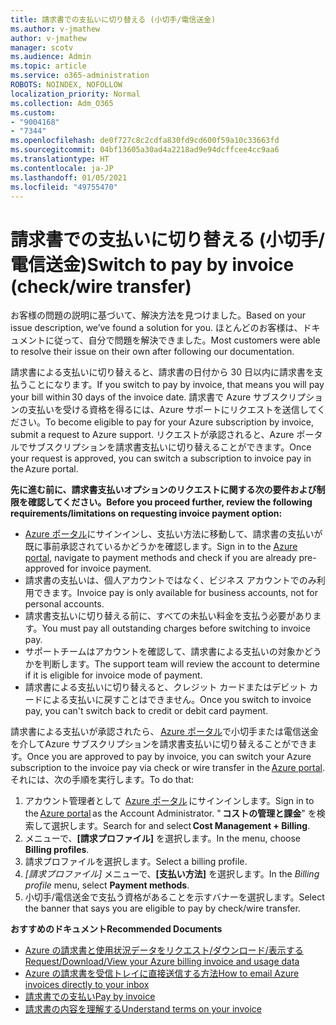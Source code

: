 ```yaml
---
title: 請求書での支払いに切り替える (小切手/電信送金)
ms.author: v-jmathew
author: v-jmathew
manager: scotv
ms.audience: Admin
ms.topic: article
ms.service: o365-administration
ROBOTS: NOINDEX, NOFOLLOW
localization_priority: Normal
ms.collection: Adm_O365
ms.custom:
- "9004168"
- "7344"
ms.openlocfilehash: de0f727c8c2cdfa830fd9cd600f59a10c33663fd
ms.sourcegitcommit: 04bf13605a30ad4a2218ad9e94dcffcee4cc9aa6
ms.translationtype: HT
ms.contentlocale: ja-JP
ms.lasthandoff: 01/05/2021
ms.locfileid: "49755470"
---
```

# <a name="switch-to-pay-by-invoice-checkwire-transfer"></a><span data-ttu-id="08dfd-102">請求書での支払いに切り替える (小切手/電信送金)</span><span class="sxs-lookup"><span data-stu-id="08dfd-102">Switch to pay by invoice (check/wire transfer)</span></span>

<span data-ttu-id="08dfd-103">お客様の問題の説明に基づいて、解決方法を見つけました。</span><span class="sxs-lookup"><span data-stu-id="08dfd-103">Based on your issue description, we’ve found a solution for you.</span></span> <span data-ttu-id="08dfd-104">ほとんどのお客様は、ドキュメントに従って、自分で問題を解決できました。</span><span class="sxs-lookup"><span data-stu-id="08dfd-104">Most customers were able to resolve their issue on their own after following our documentation.</span></span>

<span data-ttu-id="08dfd-105">請求書による支払いに切り替えると、請求書の日付から 30 日以内に請求書を支払うことになります。</span><span class="sxs-lookup"><span data-stu-id="08dfd-105">If you switch to pay by invoice, that means you will pay your bill within 30 days of the invoice date.</span></span> <span data-ttu-id="08dfd-106">請求書で Azure サブスクリプションの支払いを受ける資格を得るには、Azure サポートにリクエストを送信してください。</span><span class="sxs-lookup"><span data-stu-id="08dfd-106">To become eligible to pay for your Azure subscription by invoice, submit a request to Azure support.</span></span> <span data-ttu-id="08dfd-107">リクエストが承認されると、Azure ポータルでサブスクリプションを請求書支払いに切り替えることができます。</span><span class="sxs-lookup"><span data-stu-id="08dfd-107">Once your request is approved, you can switch a subscription to invoice pay in the Azure portal.</span></span>

<span data-ttu-id="08dfd-108">**先に進む前に、請求書支払いオプションのリクエストに関する次の要件および制限を確認してください。**</span><span class="sxs-lookup"><span data-stu-id="08dfd-108">**Before you proceed further, review the following requirements/limitations on requesting invoice payment option:**</span></span>

- <span data-ttu-id="08dfd-109">[Azure ポータル](https://portal.azure.com/)にサインインし、支払い方法に移動して、請求書の支払いが既に事前承認されているかどうかを確認します。</span><span class="sxs-lookup"><span data-stu-id="08dfd-109">Sign in to the [Azure portal](https://portal.azure.com/), navigate to payment methods and check if you are already pre-approved for invoice payment.</span></span>
- <span data-ttu-id="08dfd-110">請求書の支払いは、個人アカウントではなく、ビジネス アカウントでのみ利用できます。</span><span class="sxs-lookup"><span data-stu-id="08dfd-110">Invoice pay is only available for business accounts, not for personal accounts.</span></span>
- <span data-ttu-id="08dfd-111">請求書支払いに切り替える前に、すべての未払い料金を支払う必要があります。</span><span class="sxs-lookup"><span data-stu-id="08dfd-111">You must pay all outstanding charges before switching to invoice pay.</span></span>
- <span data-ttu-id="08dfd-112">サポートチームはアカウントを確認して、請求書による支払いの対象かどうかを判断します。</span><span class="sxs-lookup"><span data-stu-id="08dfd-112">The support team will review the account to determine if it is eligible for invoice mode of payment.</span></span>
- <span data-ttu-id="08dfd-113">請求書による支払いに切り替えると、クレジット カードまたはデビット カードによる支払いに戻すことはできません。</span><span class="sxs-lookup"><span data-stu-id="08dfd-113">Once you switch to invoice pay, you can't switch back to credit or debit card payment.</span></span>

<span data-ttu-id="08dfd-114">請求書による支払いが承認されたら、 [Azure ポータル](https://portal.azure.com/)で小切手または電信送金を介してAzure サブスクリプションを請求書支払いに切り替えることができます。</span><span class="sxs-lookup"><span data-stu-id="08dfd-114">Once you are approved to pay by invoice, you can switch your Azure subscription to the invoice pay via check or wire transfer in the [Azure portal](https://portal.azure.com/).</span></span>
<span data-ttu-id="08dfd-115">それには、次の手順を実行します。</span><span class="sxs-lookup"><span data-stu-id="08dfd-115">To do that:</span></span>

1. <span data-ttu-id="08dfd-116">アカウント管理者として  [Azure ポータル](https://portal.azure.com/) にサインインします。</span><span class="sxs-lookup"><span data-stu-id="08dfd-116">Sign in to the [Azure portal](https://portal.azure.com/) as the Account Administrator.</span></span> <span data-ttu-id="08dfd-117">" **コストの管理と課金**" を検索して選択します。</span><span class="sxs-lookup"><span data-stu-id="08dfd-117">Search for and select **Cost Management + Billing**.</span></span>
2. <span data-ttu-id="08dfd-118">メニューで、**[請求プロファイル]** を選択します。</span><span class="sxs-lookup"><span data-stu-id="08dfd-118">In the menu, choose **Billing profiles**.</span></span>
3. <span data-ttu-id="08dfd-119">請求プロファイルを選択します。</span><span class="sxs-lookup"><span data-stu-id="08dfd-119">Select a billing profile.</span></span>
4. <span data-ttu-id="08dfd-120">*[請求プロファイル]* メニューで、**[支払い方法]** を選択します。</span><span class="sxs-lookup"><span data-stu-id="08dfd-120">In the *Billing profile* menu, select **Payment methods**.</span></span>
5. <span data-ttu-id="08dfd-121">小切手/電信送金で支払う資格があることを示すバナーを選択します。</span><span class="sxs-lookup"><span data-stu-id="08dfd-121">Select the banner that says you are eligible to pay by check/wire transfer.</span></span>

<span data-ttu-id="08dfd-122">**おすすめのドキュメント**</span><span class="sxs-lookup"><span data-stu-id="08dfd-122">**Recommended Documents**</span></span>

- [<span data-ttu-id="08dfd-123">Azure の請求書と使用状況データをリクエスト/ダウンロード/表示する</span><span class="sxs-lookup"><span data-stu-id="08dfd-123">Request/Download/View your Azure billing invoice and usage data</span></span>](https://docs.microsoft.com/azure/billing/billing-download-azure-invoice-daily-usage-date)
- [<span data-ttu-id="08dfd-124">Azure の請求書を受信トレイに直接送信する方法</span><span class="sxs-lookup"><span data-stu-id="08dfd-124">How to email Azure invoices directly to your inbox</span></span>](https://docs.microsoft.com/azure/billing/billing-download-azure-invoice-daily-usage-date)
- [<span data-ttu-id="08dfd-125">請求書での支払い</span><span class="sxs-lookup"><span data-stu-id="08dfd-125">Pay by invoice</span></span>](https://docs.microsoft.com/azure/billing/billing-how-to-pay-by-invoice)
- [<span data-ttu-id="08dfd-126">請求書の内容を理解する</span><span class="sxs-lookup"><span data-stu-id="08dfd-126">Understand terms on your invoice</span></span>](https://docs.microsoft.com/azure/billing/billing-understand-your-invoice)
